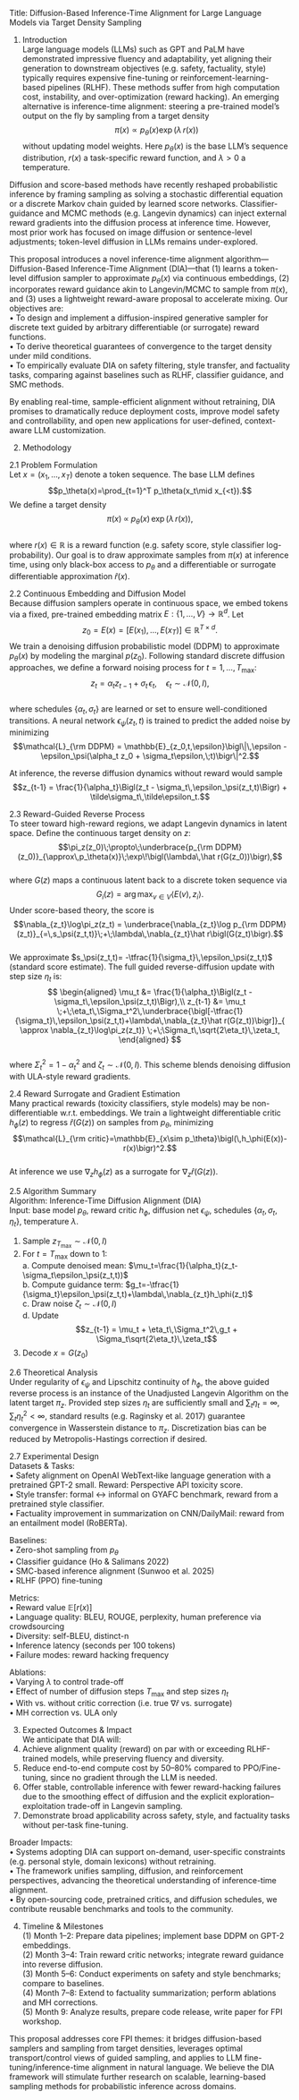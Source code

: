 Title: Diffusion-Based Inference-Time Alignment for Large Language Models via Target Density Sampling

1. Introduction  
Large language models (LLMs) such as GPT and PaLM have demonstrated impressive fluency and adaptability, yet aligning their generation to downstream objectives (e.g. safety, factuality, style) typically requires expensive fine-tuning or reinforcement-learning-based pipelines (RLHF). These methods suffer from high computation cost, instability, and over-optimization (reward hacking). An emerging alternative is inference-time alignment: steering a pre-trained model’s output on the fly by sampling from a target density $$\pi(x)\propto p_\theta(x)\exp(\lambda\,r(x))$$ without updating model weights. Here $p_\theta(x)$ is the base LLM’s sequence distribution, $r(x)$ a task-specific reward function, and $\lambda>0$ a temperature. 

Diffusion and score-based methods have recently reshaped probabilistic inference by framing sampling as solving a stochastic differential equation or a discrete Markov chain guided by learned score networks. Classifier-guidance and MCMC methods (e.g. Langevin dynamics) can inject external reward gradients into the diffusion process at inference time. However, most prior work has focused on image diffusion or sentence-level adjustments; token-level diffusion in LLMs remains under-explored.

This proposal introduces a novel inference-time alignment algorithm—Diffusion-Based Inference-Time Alignment (DIA)—that (1) learns a token-level diffusion sampler to approximate $p_\theta(x)$ via continuous embeddings, (2) incorporates reward guidance akin to Langevin/MCMC to sample from $\pi(x)$, and (3) uses a lightweight reward-aware proposal to accelerate mixing. Our objectives are:  
• To design and implement a diffusion-inspired generative sampler for discrete text guided by arbitrary differentiable (or surrogate) reward functions.  
• To derive theoretical guarantees of convergence to the target density under mild conditions.  
• To empirically evaluate DIA on safety filtering, style transfer, and factuality tasks, comparing against baselines such as RLHF, classifier guidance, and SMC methods.

By enabling real-time, sample-efficient alignment without retraining, DIA promises to dramatically reduce deployment costs, improve model safety and controllability, and open new applications for user-defined, context-aware LLM customization.

2. Methodology  

2.1 Problem Formulation  
Let $x=(x_1,\dots,x_T)$ denote a token sequence. The base LLM defines $$p_\theta(x)=\prod_{t=1}^T p_\theta(x_t\mid x_{<t}).$$ We define a target density  
$$\pi(x)\;\propto\;p_\theta(x)\,\exp\bigl(\lambda\,r(x)\bigr),$$  
where $r(x)\in\mathbb{R}$ is a reward function (e.g. safety score, style classifier log-probability). Our goal is to draw approximate samples from $\pi(x)$ at inference time, using only black-box access to $p_\theta$ and a differentiable or surrogate differentiable approximation $\hat r(x)$.

2.2 Continuous Embedding and Diffusion Model  
Because diffusion samplers operate in continuous space, we embed tokens via a fixed, pre-trained embedding matrix $E:\{1,\dots,V\}\to\mathbb{R}^d$. Let $$z_0 = E(x) = [E(x_1),\dots,E(x_T)]\in\mathbb{R}^{T\times d}.$$ We train a denoising diffusion probabilistic model (DDPM) to approximate $p_\theta(x)$ by modeling the marginal $p(z_0)$. Following standard discrete diffusion approaches, we define a forward noising process for $t=1,\dots,T_{\max}$:  
$$z_t = \alpha_t z_{t-1} + \sigma_t\,\epsilon_t,\quad \epsilon_t\sim\mathcal{N}(0,I),$$  
where schedules $\{\alpha_t,\sigma_t\}$ are learned or set to ensure well-conditioned transitions. A neural network $\epsilon_\psi(z_t,t)$ is trained to predict the added noise by minimizing  
$$\mathcal{L}_{\rm DDPM} = \mathbb{E}_{z_0,t,\epsilon}\bigl\|\,\epsilon - \epsilon_\psi(\alpha_t z_0 + \sigma_t\epsilon,\;t)\bigr\|^2.$$

At inference, the reverse diffusion dynamics without reward would sample $$z_{t-1} = \frac{1}{\alpha_t}\Bigl(z_t - \sigma_t\,\epsilon_\psi(z_t,t)\Bigr) + \tilde\sigma_t\,\tilde\epsilon_t.$$

2.3 Reward-Guided Reverse Process  
To steer toward high-reward regions, we adapt Langevin dynamics in latent space. Define the continuous target density on $z$:  
$$\pi_z(z_0)\;\propto\;\underbrace{p_{\rm DDPM}(z_0)}_{\approx\,p_\theta(x)}\;\exp\!\bigl(\lambda\,\hat r(G(z_0))\bigr),$$  
where $G(z)$ maps a continuous latent back to a discrete token sequence via $$G_i(z)=\arg\max_{v\in V}\langle E(v),\,z_i\rangle.$$ Under score-based theory, the score is  
$$\nabla_{z_t}\log\pi_z(z_t) = \underbrace{\nabla_{z_t}\log p_{\rm DDPM}(z_t)}_{=\,s_\psi(z_t,t)}\;+\;\lambda\,\nabla_{z_t}\hat r\bigl(G(z_t)\bigr).$$  
We approximate $s_\psi(z_t,t)= -\tfrac{1}{\sigma_t}\,\epsilon_\psi(z_t,t)$ (standard score estimate). The full guided reverse-diffusion update with step size $\eta_t$ is:  
$$
\begin{aligned}  
\mu_t &= \frac{1}{\alpha_t}\Bigl(z_t - \sigma_t\,\epsilon_\psi(z_t,t)\Bigr),\\  
z_{t-1} &= \mu_t \;+\;\eta_t\,\Sigma_t^2\,\underbrace{\bigl[-\tfrac{1}{\sigma_t}\,\epsilon_\psi(z_t,t)+\lambda\,\nabla_{z_t}\hat r(G(z_t))\bigr]}_{ \approx \nabla_{z_t}\log\pi_z(z_t)} \;+\;\Sigma_t\,\sqrt{2\eta_t}\,\zeta_t,
\end{aligned}
$$  
where $\Sigma_t^2=1-\alpha_t^2$ and $\zeta_t\sim\mathcal{N}(0,I)$. This scheme blends denoising diffusion with ULA-style reward gradients.

2.4 Reward Surrogate and Gradient Estimation  
Many practical rewards (toxicity classifiers, style models) may be non-differentiable w.r.t. embeddings. We train a lightweight differentiable critic $h_\phi(z)$ to regress $\hat r(G(z))$ on samples from $p_\theta$, minimizing  
$$\mathcal{L}_{\rm critic}=\mathbb{E}_{x\sim p_\theta}\bigl(\,h_\phi(E(x))-r(x)\bigr)^2.$$  
At inference we use $\nabla_z h_\phi(z)$ as a surrogate for $\nabla_z\hat r(G(z))$.

2.5 Algorithm Summary  
Algorithm: Inference-Time Diffusion Alignment (DIA)  
Input: base model $p_\theta$, reward critic $h_\phi$, diffusion net $\epsilon_\psi$, schedules $\{\alpha_t,\sigma_t,\eta_t\}$, temperature $\lambda$.  
1. Sample $z_{T_{\max}}\sim\mathcal{N}(0,I)$  
2. For $t=T_{\max}$ down to $1$:  
   a. Compute denoised mean: $\mu_t=\frac{1}{\alpha_t}(z_t-\sigma_t\epsilon_\psi(z_t,t))$  
   b. Compute guidance term: $g_t=-\tfrac{1}{\sigma_t}\epsilon_\psi(z_t,t)+\lambda\,\nabla_{z_t}h_\phi(z_t)$  
   c. Draw noise $\zeta_t\sim\mathcal{N}(0,I)$  
   d. Update  
       $$z_{t-1} = \mu_t + \eta_t\,\Sigma_t^2\,g_t + \Sigma_t\sqrt{2\eta_t}\,\zeta_t$$  
3. Decode $x=G(z_0)$

2.6 Theoretical Analysis  
Under regularity of $\epsilon_\psi$ and Lipschitz continuity of $h_\phi$, the above guided reverse process is an instance of the Unadjusted Langevin Algorithm on the latent target $\pi_z$. Provided step sizes $\eta_t$ are sufficiently small and $\sum_t\eta_t=\infty,\sum_t\eta_t^2<\infty$, standard results (e.g. Raginsky et al. 2017) guarantee convergence in Wasserstein distance to $\pi_z$. Discretization bias can be reduced by Metropolis-Hastings correction if desired.

2.7 Experimental Design  
Datasets & Tasks:  
• Safety alignment on OpenAI WebText‐like language generation with a pretrained GPT-2 small. Reward: Perspective API toxicity score.  
• Style transfer: formal ↔ informal on GYAFC benchmark, reward from a pretrained style classifier.  
• Factuality improvement in summarization on CNN/DailyMail: reward from an entailment model (RoBERTa).  

Baselines:  
• Zero-shot sampling from $p_\theta$  
• Classifier guidance (Ho & Salimans 2022)  
• SMC-based inference alignment (Sunwoo et al. 2025)  
• RLHF (PPO) fine-tuning  

Metrics:  
• Reward value $\mathbb{E}[r(x)]$  
• Language quality: BLEU, ROUGE, perplexity, human preference via crowdsourcing  
• Diversity: self-BLEU, distinct-n  
• Inference latency (seconds per 100 tokens)  
• Failure modes: reward hacking frequency  

Ablations:  
• Varying $\lambda$ to control trade-off  
• Effect of number of diffusion steps $T_{\max}$ and step sizes $\eta_t$  
• With vs. without critic correction (i.e. true $\nabla\hat r$ vs. surrogate)  
• MH correction vs. ULA only  

3. Expected Outcomes & Impact  
We anticipate that DIA will:  
1. Achieve alignment quality (reward) on par with or exceeding RLHF-trained models, while preserving fluency and diversity.  
2. Reduce end-to-end compute cost by 50–80% compared to PPO/Fine-tuning, since no gradient through the LLM is needed.  
3. Offer stable, controllable inference with fewer reward-hacking failures due to the smoothing effect of diffusion and the explicit exploration–exploitation trade-off in Langevin sampling.  
4. Demonstrate broad applicability across safety, style, and factuality tasks without per-task fine-tuning.  

Broader Impacts:  
• Systems adopting DIA can support on-demand, user-specific constraints (e.g. personal style, domain lexicons) without retraining.  
• The framework unifies sampling, diffusion, and reinforcement perspectives, advancing the theoretical understanding of inference-time alignment.  
• By open-sourcing code, pretrained critics, and diffusion schedules, we contribute reusable benchmarks and tools to the community.  

4. Timeline & Milestones  
(1) Month 1–2: Prepare data pipelines; implement base DDPM on GPT-2 embeddings.  
(2) Month 3–4: Train reward critic networks; integrate reward guidance into reverse diffusion.  
(3) Month 5–6: Conduct experiments on safety and style benchmarks; compare to baselines.  
(4) Month 7–8: Extend to factuality summarization; perform ablations and MH corrections.  
(5) Month 9: Analyze results, prepare code release, write paper for FPI workshop.  

This proposal addresses core FPI themes: it bridges diffusion-based samplers and sampling from target densities, leverages optimal transport/control views of guided sampling, and applies to LLM fine-tuning/inference-time alignment in natural language. We believe the DIA framework will stimulate further research on scalable, learning-based sampling methods for probabilistic inference across domains.